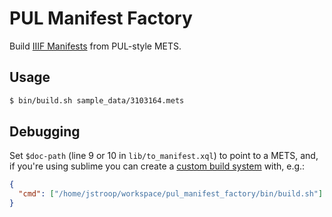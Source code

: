 PUL Manifest Factory
====================

Build [IIIF Manifests](http://iiif.io/api/presentation/2.0/) from PUL-style METS.

Usage
-----

```bash
$ bin/build.sh sample_data/3103164.mets
```

Debugging
---------

Set `$doc-path` (line 9 or 10 in `lib/to_manifest.xql`) to point to a METS, and, if you're using sublime you can create a [custom build system](http://sublimetext.info/docs/en/reference/build_systems.html) with, e.g.:

```json
{
  "cmd": ["/home/jstroop/workspace/pul_manifest_factory/bin/build.sh"]
}
```
